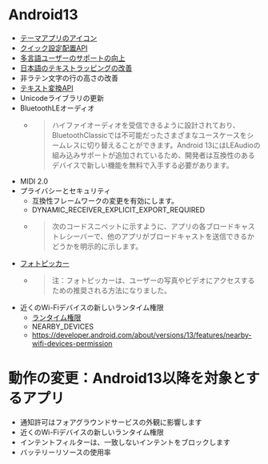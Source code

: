 # Android13

- [テーマアプリのアイコン](https://developer.android.com/about/versions/13/features#developer-productivity)
- [クイック設定配置API](https://developer.android.com/about/versions/13/features#quick-settings)
- [多言語ユーザーのサポートの向上](https://developer.android.com/about/versions/13/features#language-support)
- [日本語のテキストラッピングの改善](https://developer.android.com/about/versions/13/features#japanese-wrapping)
- 非ラテン文字の行の高さの改善
- [テキスト変換API](https://developer.android.com/about/versions/13/features#text-conversion)
- Unicodeライブラリの更新
- BluetoothLEオーディオ
  - >ハイファイオーディオを受信できるように設計されており、BluetoothClassicでは不可能だったさまざまなユースケースをシームレスに切り替えることができます。Android 13にはLEAudioの組み込みサポートが追加されているため、開発者は互換性のあるデバイスで新しい機能を無料で入手する必要があります。
- MIDI 2.0
- プライバシーとセキュリティ
  - 互換性フレームワークの変更を有効にします。 
   - DYNAMIC_RECEIVER_EXPLICIT_EXPORT_REQUIRED
   - >次のコードスニペットに示すように、アプリの各ブロードキャストレシーバーで、他のアプリがブロードキャストを送信できるかどうかを明示的に示します。
- [フォトピッカー](https://developer.android.com/about/versions/13/features/photopicker)
  - >注：フォトピッカーは、ユーザーの写真やビデオにアクセスするための推奨される方法になりました。
- 近くのWi-Fiデバイスの新しいランタイム権限
  - [ランタイム権限](https://developer.android.com/guide/topics/permissions/overview#runtime)
   - NEARBY_DEVICES
  - https://developer.android.com/about/versions/13/features/nearby-wifi-devices-permission 


# 動作の変更：Android13以降を対象とするアプリ

- 通知許可はフォアグラウンドサービスの外観に影響します
- 近くのWi-Fiデバイスの新しいランタイム権限
- インテントフィルターは、一致しないインテントをブロックします
- バッテリーリソースの使用率
